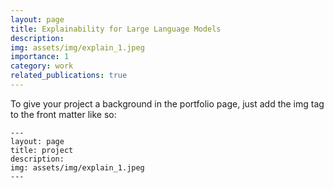 ```yaml
---
layout: page
title: Explainability for Large Language Models
description: 
img: assets/img/explain_1.jpeg
importance: 1
category: work
related_publications: true
---
```



To give your project a background in the portfolio page, just add the img tag to the front matter like so:

    ---
    layout: page
    title: project
    description: 
    img: assets/img/explain_1.jpeg
    ---

